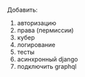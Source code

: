 Добавить:
1) авторизацию
2) права (пермиссии)
3) кубер
4) логирование
5) тесты
6) асинхронный django
7) подключить graphql